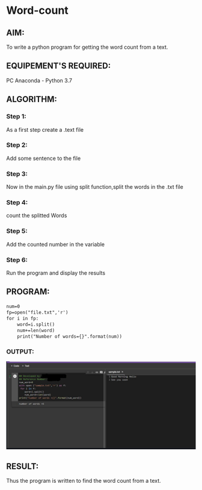 # Word-count
## AIM:
To write a python program for getting the word count from a text.
## EQUIPEMENT'S REQUIRED: 
PC
Anaconda - Python 3.7
## ALGORITHM: 
### Step 1:
As a first step create a .text file
### Step 2: 
Add some sentence to the file

### Step 3: 
 Now in the main.py file using split function,split the words in the .txt file
### Step 4:  
count the splitted Words
### Step 5: 
Add the counted number in the variable

### Step 6: 
Run the program and display the results
## PROGRAM:
``````
num=0
fp=open("file.txt",'r')
for i in fp:
    word=i.split()
    num+=len(word)
    print("Number of words={}".format(num))
``````
### OUTPUT:

![Alt text](image.png)

## RESULT:
Thus the program is written to find the word count from a text.
